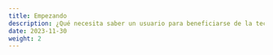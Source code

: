 ```yaml
---
title: Empezando
description: ¿Qué necesita saber un usuario para beneficiarse de la tecnología?
date: 2023-11-30
weight: 2
---
```

